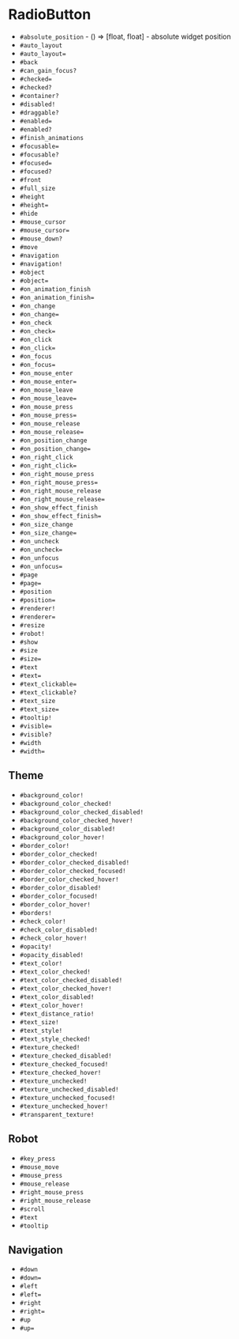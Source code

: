 RadioButton
===
- `#absolute_position` - () => [float, float] - absolute widget position
- `#auto_layout`
- `#auto_layout=`
- `#back`
- `#can_gain_focus?`
- `#checked=`
- `#checked?`
- `#container?`
- `#disabled!`
- `#draggable?`
- `#enabled=`
- `#enabled?`
- `#finish_animations`
- `#focusable=`
- `#focusable?`
- `#focused=`
- `#focused?`
- `#front`
- `#full_size`
- `#height`
- `#height=`
- `#hide`
- `#mouse_cursor`
- `#mouse_cursor=`
- `#mouse_down?`
- `#move`
- `#navigation`
- `#navigation!`
- `#object`
- `#object=`
- `#on_animation_finish`
- `#on_animation_finish=`
- `#on_change`
- `#on_change=`
- `#on_check`
- `#on_check=`
- `#on_click`
- `#on_click=`
- `#on_focus`
- `#on_focus=`
- `#on_mouse_enter`
- `#on_mouse_enter=`
- `#on_mouse_leave`
- `#on_mouse_leave=`
- `#on_mouse_press`
- `#on_mouse_press=`
- `#on_mouse_release`
- `#on_mouse_release=`
- `#on_position_change`
- `#on_position_change=`
- `#on_right_click`
- `#on_right_click=`
- `#on_right_mouse_press`
- `#on_right_mouse_press=`
- `#on_right_mouse_release`
- `#on_right_mouse_release=`
- `#on_show_effect_finish`
- `#on_show_effect_finish=`
- `#on_size_change`
- `#on_size_change=`
- `#on_uncheck`
- `#on_uncheck=`
- `#on_unfocus`
- `#on_unfocus=`
- `#page`
- `#page=`
- `#position`
- `#position=`
- `#renderer!`
- `#renderer=`
- `#resize`
- `#robot!`
- `#show`
- `#size`
- `#size=`
- `#text`
- `#text=`
- `#text_clickable=`
- `#text_clickable?`
- `#text_size`
- `#text_size=`
- `#tooltip!`
- `#visible=`
- `#visible?`
- `#width`
- `#width=`
## Theme
- `#background_color!`
- `#background_color_checked!`
- `#background_color_checked_disabled!`
- `#background_color_checked_hover!`
- `#background_color_disabled!`
- `#background_color_hover!`
- `#border_color!`
- `#border_color_checked!`
- `#border_color_checked_disabled!`
- `#border_color_checked_focused!`
- `#border_color_checked_hover!`
- `#border_color_disabled!`
- `#border_color_focused!`
- `#border_color_hover!`
- `#borders!`
- `#check_color!`
- `#check_color_disabled!`
- `#check_color_hover!`
- `#opacity!`
- `#opacity_disabled!`
- `#text_color!`
- `#text_color_checked!`
- `#text_color_checked_disabled!`
- `#text_color_checked_hover!`
- `#text_color_disabled!`
- `#text_color_hover!`
- `#text_distance_ratio!`
- `#text_size!`
- `#text_style!`
- `#text_style_checked!`
- `#texture_checked!`
- `#texture_checked_disabled!`
- `#texture_checked_focused!`
- `#texture_checked_hover!`
- `#texture_unchecked!`
- `#texture_unchecked_disabled!`
- `#texture_unchecked_focused!`
- `#texture_unchecked_hover!`
- `#transparent_texture!`
## Robot
- `#key_press`
- `#mouse_move`
- `#mouse_press`
- `#mouse_release`
- `#right_mouse_press`
- `#right_mouse_release`
- `#scroll`
- `#text`
- `#tooltip`
## Navigation
- `#down`
- `#down=`
- `#left`
- `#left=`
- `#right`
- `#right=`
- `#up`
- `#up=`
